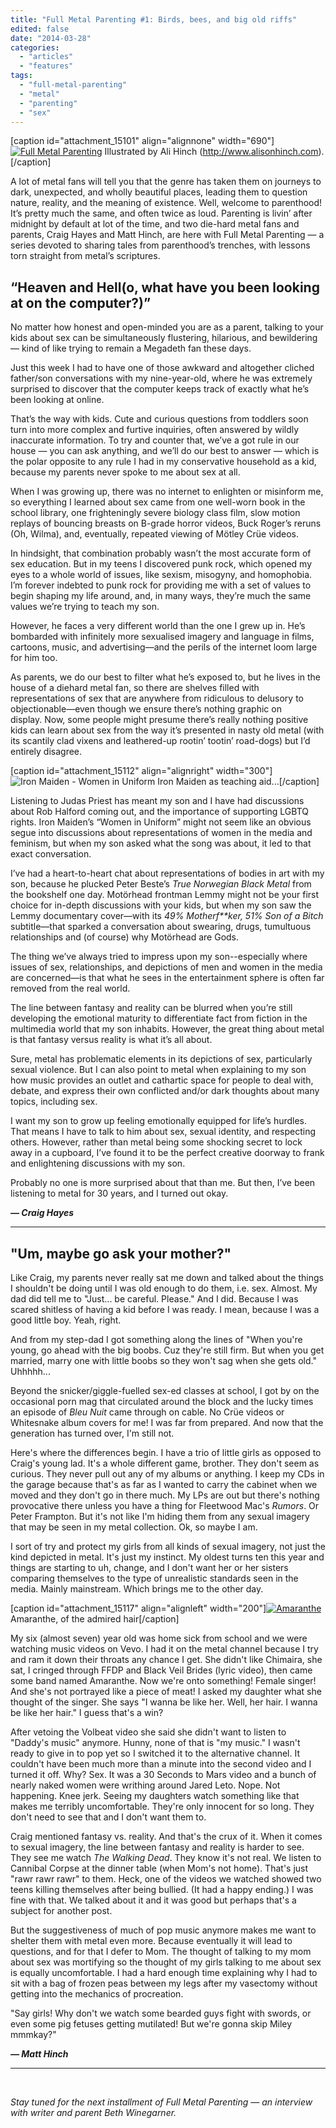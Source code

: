 ```yaml
---
title: "Full Metal Parenting #1: Birds, bees, and big old riffs"
edited: false
date: "2014-03-28"
categories:
  - "articles"
  - "features"
tags:
  - "full-metal-parenting"
  - "metal"
  - "parenting"
  - "sex"
---
```


\[caption id="attachment\_15101" align="alignnone" width="690"\][![Full Metal Parenting](https://hellbound.ca/wp-content/uploads/2014/03/metalparentingfinal2web-967x1024.jpg)](https://hellbound.ca/wp-content/uploads/2014/03/metalparentingfinal2web.jpg) Illustrated by Ali Hinch (http://www.alisonhinch.com).\[/caption\]

A lot of metal fans will tell you that the genre has taken them on journeys to dark, unexpected, and wholly beautiful places, leading them to question nature, reality, and the meaning of existence. Well, welcome to parenthood! It’s pretty much the same, and often twice as loud. Parenting is livin’ after midnight by default at lot of the time, and two die-hard metal fans and parents, Craig Hayes and Matt Hinch, are here with Full Metal Parenting — a series devoted to sharing tales from parenthood’s trenches, with lessons torn straight from metal’s scriptures.

## “Heaven and Hell(o, what have you been looking at on the computer?)”

No matter how honest and open-minded you are as a parent, talking to your kids about sex can be simultaneously flustering, hilarious, and bewildering — kind of like trying to remain a Megadeth fan these days.

Just this week I had to have one of those awkward and altogether cliched father/son conversations with my nine-year-old, where he was extremely surprised to discover that the computer keeps track of exactly what he’s been looking at online.

That’s the way with kids. Cute and curious questions from toddlers soon turn into more complex and furtive inquiries, often answered by wildly inaccurate information. To try and counter that, we’ve a got rule in our house — you can ask anything, and we’ll do our best to answer — which is the polar opposite to any rule I had in my conservative household as a kid, because my parents never spoke to me about sex at all.

When I was growing up, there was no internet to enlighten or misinform me, so everything I learned about sex came from one well-worn book in the school library, one frighteningly severe biology class film, slow motion replays of bouncing breasts on B-grade horror videos, Buck Roger’s reruns (Oh, Wilma), and, eventually, repeated viewing of Mötley Crüe videos.

In hindsight, that combination probably wasn’t the most accurate form of sex education. But in my teens I discovered punk rock, which opened my eyes to a whole world of issues, like sexism, misogyny, and homophobia. I’m forever indebted to punk rock for providing me with a set of values to begin shaping my life around, and, in many ways, they’re much the same values we’re trying to teach my son.

However, he faces a very different world than the one I grew up in. He’s bombarded with infinitely more sexualised imagery and language in films, cartoons, music, and advertising—and the perils of the internet loom large for him too.

As parents, we do our best to filter what he’s exposed to, but he lives in the house of a diehard metal fan, so there are shelves filled with representations of sex that are anywhere from ridiculous to delusory to objectionable—even though we ensure there’s nothing graphic on display. Now, some people might presume there’s really nothing positive kids can learn about sex from the way it’s presented in nasty old metal (with its scantily clad vixens and leathered-up rootin’ tootin’ road-dogs) but I’d entirely disagree.

\[caption id="attachment\_15112" align="alignright" width="300"\]![Iron Maiden - Women in Uniform](https://hellbound.ca/wp-content/uploads/2014/03/womeninuniform-300x300.jpg) Iron Maiden as teaching aid...\[/caption\]

Listening to Judas Priest has meant my son and I have had discussions about Rob Halford coming out, and the importance of supporting LGBTQ rights. Iron Maiden’s “Women in Uniform” might not seem like an obvious segue into discussions about representations of women in the media and feminism, but when my son asked what the song was about, it led to that exact conversation.[](https://hellbound.ca/wp-content/uploads/2014/03/womeninuniform.jpg)

I’ve had a heart-to-heart chat about representations of bodies in art with my son, because he plucked Peter Beste’s _True Norwegian Black Metal_ from the bookshelf one day. Motörhead frontman Lemmy might not be your first choice for in-depth discussions with your kids, but when my son saw the Lemmy documentary cover—with its _49% Motherf\*\*ker, 51% Son of a Bitch_ subtitle—that sparked a conversation about swearing, drugs, tumultuous relationships and (of course) why Motörhead are Gods.

The thing we’ve always tried to impress upon my son--especially where issues of sex, relationships, and depictions of men and women in the media are concerned—is that what he sees in the entertainment sphere is often far removed from the real world.

The line between fantasy and reality can be blurred when you’re still developing the emotional maturity to differentiate fact from fiction in the multimedia world that my son inhabits. However, the great thing about metal is that fantasy versus reality is what it’s all about.

Sure, metal has problematic elements in its depictions of sex, particularly sexual violence. But I can also point to metal when explaining to my son how music provides an outlet and cathartic space for people to deal with, debate, and express their own conflicted and/or dark thoughts about many topics, including sex.

I want my son to grow up feeling emotionally equipped for life’s hurdles. That means I have to talk to him about sex, sexual identity, and respecting others. However, rather than metal being some shocking secret to lock away in a cupboard, I’ve found it to be the perfect creative doorway to frank and enlightening discussions with my son.

Probably no one is more surprised about that than me. But then, I’ve been listening to metal for 30 years, and I turned out okay.

_**— Craig Hayes**_

* * *

## "Um, maybe go ask your mother?"

Like Craig, my parents never really sat me down and talked about the things I shouldn't be doing until I was old enough to do them, i.e. sex. Almost. My dad did tell me to "Just... be careful. Please." And I did. Because I was scared shitless of having a kid before I was ready. I mean, because I was a good little boy. Yeah, right.

And from my step-dad I got something along the lines of "When you're young, go ahead with the big boobs. Cuz they're still firm. But when you get married, marry one with little boobs so they won't sag when she gets old." Uhhhhh...

Beyond the snicker/giggle-fuelled sex-ed classes at school, I got by on the occasional porn mag that circulated around the block and the lucky times an episode of _Bleu Nuit_ came through on cable. No Crüe videos or Whitesnake album covers for me! I was far from prepared. And now that the generation has turned over, I'm still not.

Here's where the differences begin. I have a trio of little girls as opposed to Craig's young lad. It's a whole different game, brother. They don't seem as curious. They never pull out any of my albums or anything. I keep my CDs in the garage because that's as far as I wanted to carry the cabinet when we moved and they don't go in there much. My LPs are out but there's nothing provocative there unless you have a thing for Fleetwood Mac's _Rumors_. Or Peter Frampton. But it's not like I'm hiding them from any sexual imagery that may be seen in my metal collection. Ok, so maybe I am.

I sort of try and protect my girls from all kinds of sexual imagery, not just the kind depicted in metal. It's just my instinct. My oldest turns ten this year and things are starting to uh, change, and I don't want her or her sisters comparing themselves to the type of unrealistic standards seen in the media. Mainly mainstream. Which brings me to the other day.

\[caption id="attachment\_15117" align="alignleft" width="200"\][![Amaranthe](https://hellbound.ca/wp-content/uploads/2014/03/Amaranthe_Web-200x300.jpg)](https://hellbound.ca/wp-content/uploads/2014/03/Amaranthe_Web.jpg) Amaranthe, of the admired hair\[/caption\]

My six (almost seven) year old was home sick from school and we were watching music videos on Vevo. I had it on the metal channel because I try and ram it down their throats any chance I get. She didn't like Chimaira, she sat, I cringed through FFDP and Black Veil Brides (lyric video), then came some band named Amaranthe. Now we're onto something! Female singer! And she's not portrayed like a piece of meat! I asked my daughter what she thought of the singer. She says "I wanna be like her. Well, her hair. I wanna be like her hair." I guess that's a win?

After vetoing the Volbeat video she said she didn't want to listen to "Daddy's music" anymore. Hunny, none of that is "my music." I wasn't ready to give in to pop yet so I switched it to the alternative channel. It couldn't have been much more than a minute into the second video and I turned it off. Why? Sex. It was a 30 Seconds to Mars video and a bunch of nearly naked women were writhing around Jared Leto. Nope. Not happening. Knee jerk. Seeing my daughters watch something like that makes me terribly uncomfortable. They're only innocent for so long. They don't need to see that and I don't want them to.

Craig mentioned fantasy vs. reality. And that's the crux of it. When it comes to sexual imagery, the line between fantasy and reality is harder to see. They see me watch _The Walking Dead_. They know it's not real. We listen to Cannibal Corpse at the dinner table (when Mom's not home). That's just "rawr rawr rawr" to them. Heck, one of the videos we watched showed two teens killing themselves after being bullied. (It had a happy ending.) I was fine with that. We talked about it and it was good but perhaps that's a subject for another post.

But the suggestiveness of much of pop music anymore makes me want to shelter them with metal even more. Because eventually it will lead to questions, and for that I defer to Mom. The thought of talking to my mom about sex was mortifying so the thought of my girls talking to me about sex is equally uncomfortable. I had a hard enough time explaining why I had to sit with a bag of frozen peas between my legs after my vasectomy without getting into the mechanics of procreation.

"Say girls! Why don't we watch some bearded guys fight with swords, or even some pig fetuses getting mutilated! But we're gonna skip Miley mmmkay?"

**_— Matt Hinch_**

* * *

 

_Stay tuned for the next installment of Full Metal Parenting — an interview with writer and parent Beth Winegarner._
